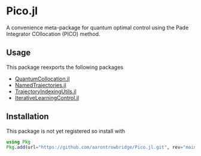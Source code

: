 # Pico.jl
A convenience meta-package for quantum optimal control using the Pade Integrator COllocation (PICO) method.

## Usage
This package reexports the following packages

- [QuantumCollocation.jl](https://github.com/aarontrowbridge/QuantumCollocation.jl)
- [NamedTrajectories.jl](https://github.com/aarontrowbridge/NamedTrajectories.jl)
- [TrajectoryIndexingUtils.jl](https://github.com/aarontrowbridge/TrajectoryIndexingUtils.jl)
- [IterativeLearningControl.jl](https://github.com/aarontrowbridge/IterativeLearningControl.jl)

## Installation
This package is not yet registered so install with
```julia
using Pkg
Pkg.add(url="https://github.com/aarontrowbridge/Pico.jl.git", rev="main")
```
